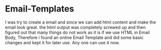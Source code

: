 # Email-Templates
I was try to create a email and since we can add html content and make the email look great. the html output was completely screwed up and then figured out that many things do not work as it is if we use HTML in Email Body, Therefore i found an online Email Template and did some basic changes and kept it for later use.
Any one can use it now.
